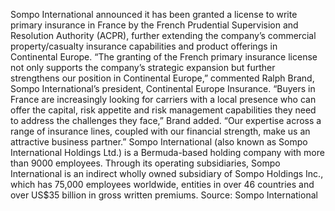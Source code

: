 Sompo International announced it has been granted a license to write primary insurance in France by the French Prudential Supervision and Resolution Authority (ACPR), further extending the company’s commercial property/casualty insurance capabilities and product offerings in Continental Europe.
“The granting of the French primary insurance license not only supports the company’s strategic expansion but further strengthens our position in Continental Europe,” commented Ralph Brand, Sompo International’s president, Continental Europe Insurance.
“Buyers in France are increasingly looking for carriers with a local presence who can offer the capital, risk appetite and risk management capabilities they need to address the challenges they face,” Brand added. “Our expertise across a range of insurance lines, coupled with our financial strength, make us an attractive business partner.”
Sompo International (also known as Sompo International Holdings Ltd.) is a Bermuda-based holding company with more than 9000 employees. Through its operating subsidiaries, Sompo International is an indirect wholly owned subsidiary of Sompo Holdings Inc., which has 75,000 employees worldwide, entities in over 46 countries and over US$35 billion in gross written premiums.
Source: Sompo International